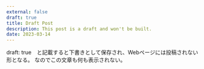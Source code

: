 ```yaml
---
external: false
draft: true 
title: Draft Post
description: This post is a draft and won't be built.
date: 2023-03-14
---
```


draft: true　と記載すると下書きとして保存され、Webページには投稿されない形となる。
なのでこの文章も何も表示されない。